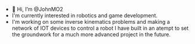 - 👋 Hi, I’m @JohnMO2
- I'm currently interested in robotics and game development.
- I'm working on some inverse kinematics problems and making a network of IOT devices to control a robot I have built in an atempt to set the groundwork for a much more advanced project in the future.

<!---
JohnMO2/JohnMO2 is a ✨ special ✨ repository because its `README.md` (this file) appears on your GitHub profile.
You can click the Preview link to take a look at your changes.
--->

